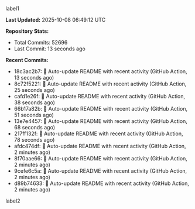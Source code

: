 
label1 
<!-- ACTIVITY_START -->
**Last Updated:** 2025-10-08 06:49:12 UTC

**Repository Stats:**
- Total Commits: 52696
- Last Commit: 13 seconds ago

**Recent Commits:**
- 18c3ac2b7: 🤖 Auto-update README with recent activity (GitHub Action, 13 seconds ago)
- 8c72f5221: 🤖 Auto-update README with recent activity (GitHub Action, 25 seconds ago)
- cafd1e26f: 🤖 Auto-update README with recent activity (GitHub Action, 38 seconds ago)
- 66b17a82b: 🤖 Auto-update README with recent activity (GitHub Action, 51 seconds ago)
- 13e7e4457: 🤖 Auto-update README with recent activity (GitHub Action, 68 seconds ago)
- 217ff132f: 🤖 Auto-update README with recent activity (GitHub Action, 78 seconds ago)
- afdc474df: 🤖 Auto-update README with recent activity (GitHub Action, 2 minutes ago)
- 8f70aae66: 🤖 Auto-update README with recent activity (GitHub Action, 2 minutes ago)
- 9cefe6c5a: 🤖 Auto-update README with recent activity (GitHub Action, 2 minutes ago)
- d89b74633: 🤖 Auto-update README with recent activity (GitHub Action, 2 minutes ago)
<!-- ACTIVITY_END -->

label2
